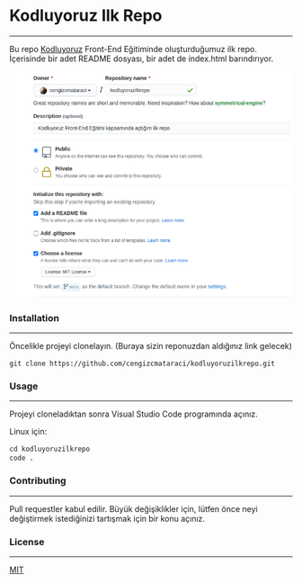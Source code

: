 # Kodluyoruz Ilk Repo

---

Bu repo [Kodluyoruz](https://www.kodluyoruz.org/) Front-End Eğitiminde oluşturduğumuz ilk repo. İçerisinde bir adet README dosyası, bir adet de index.html barındırıyor.

![kodluyoruz png](https://raw.githubusercontent.com/Kodluyoruz/taskforce/main/git/odev1/figures/github.png)

### Installation

---

Öncelikle projeyi clonelayın. (Buraya sizin reponuzdan aldığınız link gelecek)

```
git clone https://github.com/cengizcmataraci/kodluyoruzilkrepo.git
```

### Usage

---
Projeyi cloneladıktan sonra Visual Studio Code programında açınız.

Linux için:

```
cd kodluyoruzilkrepo
code .

```

### Contributing

--- 

Pull requestler kabul edilir. Büyük değişiklikler için, lütfen önce neyi değiştirmek istediğinizi tartışmak için bir konu açınız.

### License

---

[MIT](https://choosealicense.com/licenses/mit/)
